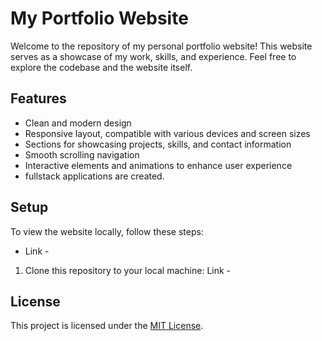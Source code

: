 # My Portfolio Website

Welcome to the repository of my personal portfolio website! This website serves as a showcase of my work, skills, and experience. Feel free to explore the codebase and the website itself.

## Features

- Clean and modern design
- Responsive layout, compatible with various devices and screen sizes
- Sections for showcasing projects, skills, and contact information
- Smooth scrolling navigation
- Interactive elements and animations to enhance user experience
- fullstack applications are created.

## Setup

To view the website locally, follow these steps:
- Link - 

1. Clone this repository to your local machine:
Link -
  
## License

This project is licensed under the [MIT License](LICENSE).

